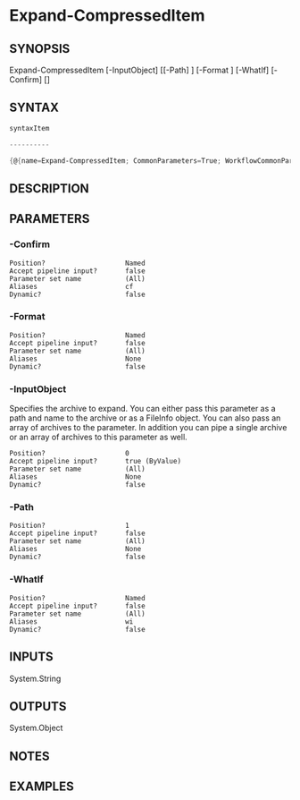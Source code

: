 ﻿# Expand-CompressedItem
## SYNOPSIS

Expand-CompressedItem [-InputObject] <string> [[-Path] <DirectoryInfo>] [-Format <string>] [-WhatIf] [-Confirm] [<CommonParameters>]


## SYNTAX
```powershell
syntaxItem                                                                                                                                                                                                                                                                                                                                                                                                                                                                                                         

----------                                                                                                                                                                                                                                                                                                                                                                                                                                                                                                         

{@{name=Expand-CompressedItem; CommonParameters=True; WorkflowCommonParameters=False; parameter=System.Object[]}}
```

## DESCRIPTION


## PARAMETERS
### -Confirm <switch>

```
Position?                    Named
Accept pipeline input?       false
Parameter set name           (All)
Aliases                      cf
Dynamic?                     false
```
 
### -Format <string>

```
Position?                    Named
Accept pipeline input?       false
Parameter set name           (All)
Aliases                      None
Dynamic?                     false
```
 
### -InputObject <string>
Specifies the archive to expand. You can either pass this parameter as a path and name to the archive or as a FileInfo object. You can also pass an array of archives to the parameter. In addition you can pipe a single archive or an array of archives to this parameter as well.
```
Position?                    0
Accept pipeline input?       true (ByValue)
Parameter set name           (All)
Aliases                      None
Dynamic?                     false
```
 
### -Path <DirectoryInfo>

```
Position?                    1
Accept pipeline input?       false
Parameter set name           (All)
Aliases                      None
Dynamic?                     false
```
 
### -WhatIf <switch>

```
Position?                    Named
Accept pipeline input?       false
Parameter set name           (All)
Aliases                      wi
Dynamic?                     false
```

## INPUTS
System.String


## OUTPUTS
System.Object

## NOTES


## EXAMPLES

